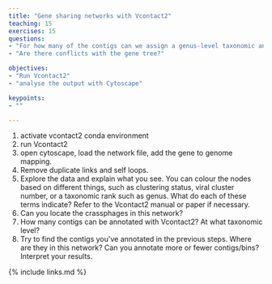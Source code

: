 ```yaml
---
title: "Gene sharing networks with Vcontact2"
teaching: 15
exercises: 15
questions:
- "For how many of the contigs can we assign a genus-level taxonomic annotation?"
- "Are there conflicts with the gene tree?"

objectives:
- "Run Vcontact2"
- "analyse the output with Cytoscape"

keypoints:
- ""

---
```


1. activate vcontact2 conda environment
2. run Vcontact2
3. open cytoscape, load the network file, add the gene to genome mapping.
4. Remove duplicate links and self loops.
5. Explore the data and explain what you see. You can colour the nodes based on different things, such as clustering status, viral cluster number, or a taxonomic rank such as genus. What do each of these terms indicate? Refer to the Vcontact2 manual or paper if necessary.
6. Can you locate the crassphages in this network?
7. How many contigs can be annotated with Vcontact2? At what taxonomic level?
6. Try to find the contigs you've annotated in the previous steps. Where are they in this network? Can you annotate more or fewer contigs/bins? Interpret your results.

{% include links.md %}
